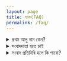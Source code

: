 ```yaml
---
layout: page
title: ফাক(FAQ)
permalink: /faq/
---
```


<details>
<summary>
প্রথম আলু নাম কেন?
</summary>
বাংলাদেশের বর্তমান প্রধান খাদ্য ভাত। ভাত আসে চাল থেকে, চাল আসে ধান থেকে। ধান উৎপাদনের জন্য প্রয়োজন হয় প্রচুর বীজ, সার, পানি ও পরিশ্রম। অন্যদিকে আলু উৎপাদনে তেমন খরচ নেই বললেই চলে। এছাড়াও চালের বাজারমূল্য আলুর থেকে বহুগুণ বেশি। এসব কারণেই আমরা বিশ্বাস করি আলুই হয়ে উঠবে বাংলাদেশের আগামী দিনের প্রধান ও প্রথম খাদ্য, আরেক কথায়, <b>প্রথম আলু</b>। 
</details>

<details>
<summary>
সংবাদদাতা হতে চাই
</summary>
অসংখ্য ধন্যবাদ প্রথম আলুর ছায়াতলে আসার আগ্রহ প্রকাশের জন্য। সংবাদ প্রতিনিধি হতে চাইলে অনুগ্রহপূর্বক ফেসবুক পেজে যোগাযোগ করুন।
</details>
<details>
<summary>
সংবাদ প্রতিনিধি হলে কি পাবো?
</summary>
<ul>            <li>ক্যামেরা (আপনার ফোনের)</li>
                                                <li>কমিটির সদস্যদের সমান সম্মানী (৳০.০০/মাস)</li>
                                                <li>খ্যাতি</li>
                                                <li>কিউট সঙ্গী(নী) (কাল্পনিক)</li>
                                                <li>এবং আরো অনেক কিছু!</li>
											  </ul>
</details>
